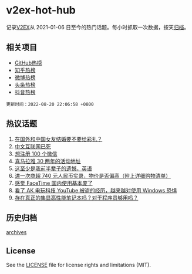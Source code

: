 # v2ex-hot-hub

 记录[V2EX](https://www.v2ex.com/)从 2021-01-06 日至今的热门话题。每小时抓取一次数据，按天[归档](archives)。
 
 ## 相关项目

- [GitHub热榜](https://github.com/lonnyzhang423/github-hot-hub)
- [知乎热榜](https://github.com/lonnyzhang423/zhihu-hot-hub)
- [微博热榜](https://github.com/lonnyzhang423/weibo-hot-hub)
- [头条热榜](https://github.com/lonnyzhang423/toutiao-hot-hub)
- [抖音热榜](https://github.com/lonnyzhang423/douyin-hot-hub)


 `更新时间：2022-08-20 22:06:58 +0800`

## 热议话题

1. [在国外和中国女友结婚要不要给彩礼？](https://www.v2ex.com/t/874131)
1. [中文互联网已死](https://www.v2ex.com/t/874223)
1. [想注册 100 个微信](https://www.v2ex.com/t/874110)
1. [喜马拉雅 30 两年的活动地址](https://www.v2ex.com/t/874139)
1. [这至少是我前半辈子的遗憾，英语](https://www.v2ex.com/t/874173)
1. [进一次商超 740 元人民币实录，物价是否偏高（附上详细购物清单）](https://www.v2ex.com/t/874170)
1. [感觉 FaceTime 国内使用基本废了](https://www.v2ex.com/t/874138)
1. [看了 AK 电玩科技 YouTube 被盗的经历，越来越对使用 Windows 恐惧](https://www.v2ex.com/t/874221)
1. [存在真正的集显高性能笔记本吗？对于程序员够用吗？](https://www.v2ex.com/t/874177)

## 历史归档

[archives](archives)

## License

See the [LICENSE](LICENSE) file for license rights and limitations (MIT).
